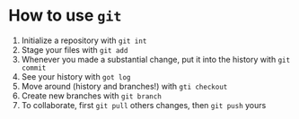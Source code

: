 # How to use `git`
1. Initialize a repository with `git int`
2. Stage your files with `git add`
3. Whenever you made a substantial change, put it into the history with `git commit`
4. See your history with `got log`
5. Move around (history and branches!) with `gti checkout`
6. Create new branches with `git branch`
7. To collaborate, first `git pull` others changes, then `git push` yours